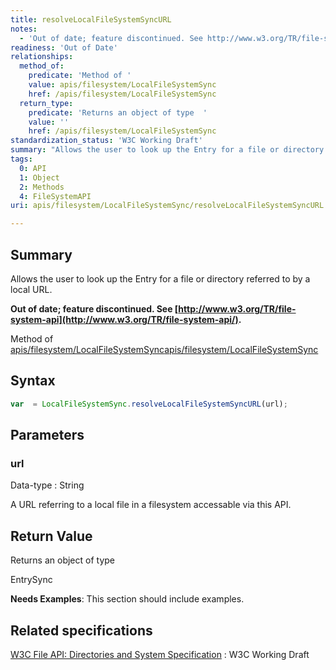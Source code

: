 ```yaml
---
title: resolveLocalFileSystemSyncURL
notes:
  - 'Out of date; feature discontinued. See http://www.w3.org/TR/file-system-api/.'
readiness: 'Out of Date'
relationships:
  method_of:
    predicate: 'Method of '
    value: apis/filesystem/LocalFileSystemSync
    href: /apis/filesystem/LocalFileSystemSync
  return_type:
    predicate: 'Returns an object of type  '
    value: ''
    href: /apis/filesystem/LocalFileSystemSync
standardization_status: 'W3C Working Draft'
summary: "Allows the user to look up the Entry for a file or directory referred to by a local URL.\n"
tags:
  0: API
  1: Object
  2: Methods
  4: FileSystemAPI
uri: apis/filesystem/LocalFileSystemSync/resolveLocalFileSystemSyncURL

---
```

## <span>Summary</span>

Allows the user to look up the Entry for a file or directory referred to by a local URL.

**Out of date; feature discontinued. See [http://www.w3.org/TR/file-system-api](http://www.w3.org/TR/file-system-api/).**

Method of [apis/filesystem/LocalFileSystemSync](/apis/filesystem/LocalFileSystemSync)[apis/filesystem/LocalFileSystemSync](/apis/filesystem/LocalFileSystemSync)

## <span>Syntax</span>

``` js
var  = LocalFileSystemSync.resolveLocalFileSystemSyncURL(url);
```

## <span>Parameters</span>

### <span>url</span>

 Data-type
:   String

 A URL referring to a local file in a filesystem accessable via this API.

## <span>Return Value</span>

Returns an object of type<span></span>

EntrySync

**Needs Examples**: This section should include examples.

## <span>Related specifications</span>

[W3C File API: Directories and System Specification](http://dev.w3.org/2009/dap/file-system/pub/FileSystem/)
:   W3C Working Draft
